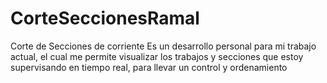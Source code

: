 # CorteSeccionesRamal
Corte de Secciones de corriente
Es un desarrollo personal para mi trabajo actual, el cual me permite visualizar los trabajos y secciones que estoy supervisando en tiempo real, para llevar un control y ordenamiento
